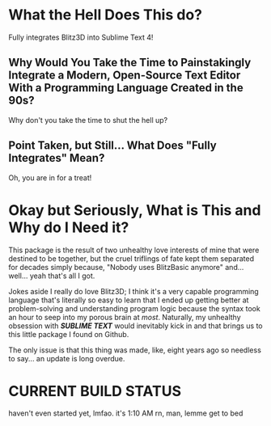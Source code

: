 # What the Hell Does This do?

Fully integrates Blitz3D into Sublime Text 4!

## Why Would You Take the Time to Painstakingly Integrate a Modern, Open-Source Text Editor With a Programming Language Created in the 90s?

Why don't you take the time to shut the hell up?

## Point Taken, but Still... What Does "Fully Integrates" Mean?

Oh, you are in for a treat!

# Okay but Seriously, What is This and Why do I Need it?

This package is the result of two unhealthy love interests of mine that were destined to be together, but the cruel triflings of fate kept them separated for decades simply because, "Nobody uses BlitzBasic anymore" and... well... yeah that's all I got.

Jokes aside I really do love Blitz3D; I think it's a very capable programming language that's literally so easy to learn that I ended up getting better at problem-solving and understanding program logic because the syntax took an hour to seep into my porous brain at *most*. Naturally, my unhealthy obsession with ***SUBLIME TEXT*** would inevitably kick in and that brings us to this little package I found on Github.

The only issue is that this thing was made, like, eight years ago so needless to say... an update is long overdue.

# CURRENT BUILD STATUS

haven't even started yet, lmfao. it's 1:10 AM rn, man, lemme get to bed